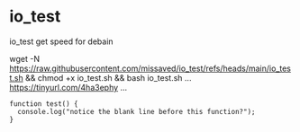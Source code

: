 # io_test
io_test
get speed for debain

wget -N https://raw.githubusercontent.com/missaved/io_test/refs/heads/main/io_test.sh && chmod +x io_test.sh && bash io_test.sh
...
https://tinyurl.com/4ha3ephy
...
```
function test() {
  console.log("notice the blank line before this function?");
}
```
